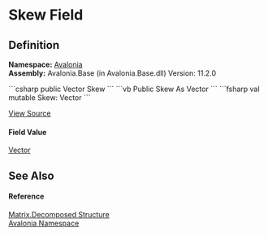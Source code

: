 # Skew Field




## Definition
**Namespace:** <a href="N_Avalonia">Avalonia</a>  
**Assembly:** Avalonia.Base (in Avalonia.Base.dll) Version: 11.2.0

<Tabs groupId="api-code-preview">
<TabItem value="csharp" label="C#">
```csharp
public Vector Skew
```
</TabItem>
<TabItem value="vb" label="VB">
```vb
Public Skew As Vector
```
</TabItem>
<TabItem value="fsharp" label="F#">
```fsharp
val mutable Skew: Vector
```
</TabItem>
</Tabs>



<a href="https://github.com/AvaloniaUI/Avalonia/tree/master/src/Avalonia.Base/Matrix.cs" title="View the source code">View Source</a>



#### Field Value
<a href="T_Avalonia_Vector">Vector</a>

## See Also


#### Reference
<a href="T_Avalonia_Matrix_Decomposed">Matrix.Decomposed Structure</a>  
<a href="N_Avalonia">Avalonia Namespace</a>  
